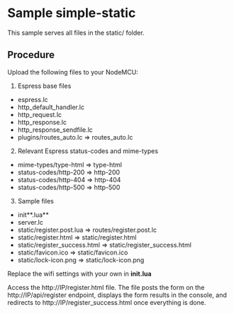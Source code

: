# Sample simple-static

This sample serves all files in the static/ folder.


## Procedure
Upload the following files to your NodeMCU:

1. Espress base files
 * espress.lc  
 * http_default_handler.lc  
 * http_request.lc  
 * http_response.lc  
 * http_response_sendfile.lc  
 * plugins/routes_auto.lc => routes_auto.lc
 
2. Relevant Espress status-codes and mime-types  
 * mime-types/type-html => type-html  
 * status-codes/http-200 => http-200
 * status-codes/http-404 => http-404
 * status-codes/http-500 => http-500

3. Sample files
 * init**.lua**  
 * server.lc  
 * static/register.post.lua => routes/register.post.lc  
 * static/register.html  => static/register.html  
 * static/register_success.html  => static/register_success.html  
 * static/favicon.ico => static/favicon.ico  
 * static/lock-icon.png => static/lock-icon.png  

Replace the wifi settings with your own in **init.lua**

Access the http://IP/register.html file.
The file posts the form on the http://IP/api/register endpoint, displays the form results in the console, and redirects to http://IP/register_success.html once everything is done.
